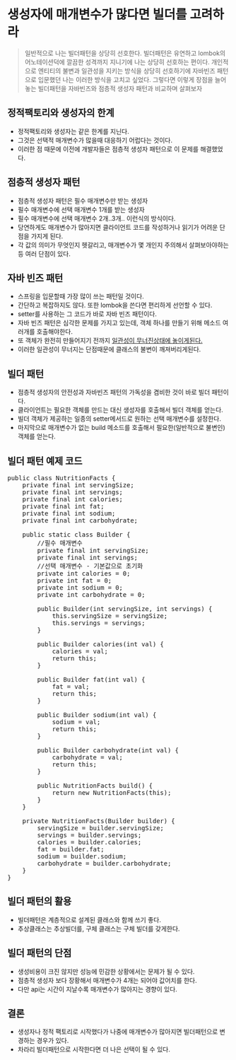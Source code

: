 # 생성자에 매개변수가 많다면 빌더를 고려하라
> 일반적으로 나는 빌더패턴을 상당히 선호한다. 빌더패턴은 유연하고 lombok의 어노테이션덕에 깔끔한 성격까지 지니기에 나는 상당히 선호하는 편이다. 개인적으로 엔티티의 불변과 일관성을 지키는 방식을 상당히 선호하기에 자바빈즈 패턴으로 입문했던 나는 이러한 방식을 고치고 싶었다. 그렇다면 이렇게 장점을 늘어놓는 빌더패턴을 자바빈즈와 점층적 생성자 패턴과 비교하며 살펴보자

## 정적팩토리와 생성자의 한계
* 정적팩토리와 생성자는 같은 한계를 지닌다.
* 그것은 선택적 매개변수가 많을때 대응하기 어럽다는 것이다. 
* 이러한 점 때문에 이전에 개발자들은 점층적 생성자 패턴으로 이 문제를 해결했었다.

## 점층적 생성자 패턴
* 점층적 생성자 패턴은 필수 매개변수만 받는 생성자
* 필수 매개변수에 선택 매개변수 1개를 받는 생성자
* 필수 매개변수에 선택 매개변수 2개..3개.. 이런식의 방식이다.
* 당연하게도 매개변수가 많아지면 클라이언트 코드를 작성하거나 읽기가 어려운 단점을 가지게 된다.
* 각 값의 의미가 무엇인지 헷갈리고, 매개변수가 몇 개인지 주의해서 살펴보아야하는 등 여러 단점이 있다.

## 자바 빈즈 패턴
* 스프링을 입문할때 가장 많이 쓰는 패턴일 것이다.
* 간단하고 복잡하지도 않다. 또한 lombok을 쓴다면 편리하게 선언할 수 있다.
* setter를 사용하는 그 코드가 바로 자바 빈즈 패턴이다.
* 자바 빈즈 패턴은 심각한 문제를 가지고 있는데, 객체 하나를 만들기 위해 메소드 여러개를 호출해야한다.
* 또 객체가 완전히 만들어지기 전까지 <u>일관성이 무너진상태에 놓이게된다.</u>
* 이러한 일관성이 무너지는 단점때문에 클래스의 불변이 깨져버리게된다.

## 빌더 패턴
* 점층적 생성자의 안전성과 자바빈즈 패턴의 가독성을 겸비한 것이 바로 빌더 패턴이다.
* 클라이언트는 필요한 객체를 만드는 대신 생성자를 호출해서 빌더 객체를 얻는다.
* 빌더 객체가 제공하는 일종의 setter메서드로 원하는 선택 매개변수를 설정한다.
* 마지막으로 매개변수가 없는 build 메소드를 호출해서 필요한(일반적으로 불변인) 객체를 얻는다.

## 빌더 패턴 예제 코드
<pre>
public class NutritionFacts {
    private final int servingSize;
    private final int servings;
    private final int calories;
    private final int fat;
    private final int sodium;
    private final int carbohydrate;

    public static class Builder {
        //필수 매개변수
        private final int servingSize;
        private final int servings;
        //선택 매개변수 - 기본값으로 초기화
        private int calories = 0;
        private int fat = 0;
        private int sodium = 0;
        private int carbohydrate = 0;

        public Builder(int servingSize, int servings) {
            this.servingSize = servingSize;
            this.servings = servings;
        }

        public Builder calories(int val) {
            calories = val;
            return this;
        }

        public Builder fat(int val) {
            fat = val;
            return this;
        }
        
        public Builder sodium(int val) {
            sodium = val;
            return this;
        }
        
        public Builder carbohydrate(int val) {
            carbohydrate = val;
            return this;
        }
        
        public NutritionFacts build() {
            return new NutritionFacts(this);
        }
    }

    private NutritionFacts(Builder builder) {
        servingSize = builder.servingSize;
        servings = builder.servings;
        calories = builder.calories;
        fat = builder.fat;
        sodium = builder.sodium;
        carbohydrate = builder.carbohydrate;
    }
}
</pre>

## 빌더 패턴의 활용
* 빌더패턴은 계층적으로 설계된 클래스와 함께 쓰기 좋다.
* 추상클래스는 추상빌더를, 구체 클래스는 구체 빌더를 갖게한다.

## 빌더 패턴의 단점
* 생성비용이 크진 않지만 성능에 민감한 상황에서는 문제가 될 수 있다.
* 점층적 생성자 보다 장황해서 매개변수가 4개는 되어야 값어치를 한다.
* 다만 api는 시간이 지날수록 매개변수가 많아지는 경향이 있다.

## 결론
* 생성자나 정적 팩토리로 시작했다가 나중에 매개변수가 많아지면 빌더패턴으로 변경하는 경우가 있다.
* 차라리 빌더패턴으로 시작한다면 더 나은 선택이 될 수 있다.
